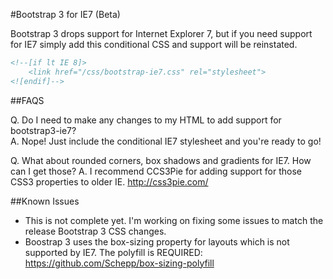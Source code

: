#Bootstrap 3 for IE7 (Beta)

Bootstrap 3 drops support for Internet Explorer 7, but if you need support for IE7 simply add this conditional CSS and support will be reinstated.

```html
<!--[if lt IE 8]>
    <link href="/css/bootstrap-ie7.css" rel="stylesheet">
<![endif]-->
```


##FAQS

Q. Do I need to make any changes to my HTML to add support for bootstrap3-ie7?  
A. Nope! Just include the conditional IE7 stylesheet and you're ready to go!

Q. What about rounded corners, box shadows and gradients for IE7. How can I get those?
A. I recommend CCS3Pie for adding support for those CSS3 properties to older IE. http://css3pie.com/


##Known Issues
- This is not complete yet. I'm working on fixing some issues to match the release Bootstrap 3 CSS changes.
- Boostrap 3 uses the box-sizing property for layouts which is not supported by IE7. The polyfill is REQUIRED: https://github.com/Schepp/box-sizing-polyfill
